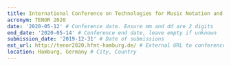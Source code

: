 ```yaml
---
title: International Conference on Technologies for Music Notation and Representation
acronym: TENOR 2020
date: '2020-05-12' # Conference date. Ensure mm and dd are 2 digits
end_date: '2020-05-14' # Conference end date, leave empty if unknown
submission_date: '2019-12-31' # Date of submissions
ext_url: http://tenor2020.hfmt-hamburg.de/ # External URL to conference website
location: Hamburg, Germany # City, Country
---
```


